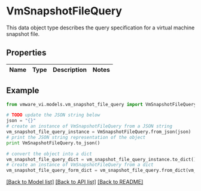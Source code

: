 # VmSnapshotFileQuery

This data object type describes the query specification for a virtual machine snapshot file. 

## Properties
Name | Type | Description | Notes
------------ | ------------- | ------------- | -------------

## Example

```python
from vmware_vi.models.vm_snapshot_file_query import VmSnapshotFileQuery

# TODO update the JSON string below
json = "{}"
# create an instance of VmSnapshotFileQuery from a JSON string
vm_snapshot_file_query_instance = VmSnapshotFileQuery.from_json(json)
# print the JSON string representation of the object
print VmSnapshotFileQuery.to_json()

# convert the object into a dict
vm_snapshot_file_query_dict = vm_snapshot_file_query_instance.to_dict()
# create an instance of VmSnapshotFileQuery from a dict
vm_snapshot_file_query_form_dict = vm_snapshot_file_query.from_dict(vm_snapshot_file_query_dict)
```
[[Back to Model list]](../README.md#documentation-for-models) [[Back to API list]](../README.md#documentation-for-api-endpoints) [[Back to README]](../README.md)


